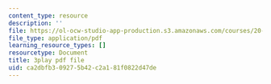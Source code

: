 ```yaml
---
content_type: resource
description: ''
file: https://ol-ocw-studio-app-production.s3.amazonaws.com/courses/20-219-becoming-the-next-bill-nye-writing-and-hosting-the-educational-show-january-iap-2015/ca2dbfb309275b42c2a181f0822d47de_VQi6t2NfWig.pdf
file_type: application/pdf
learning_resource_types: []
resourcetype: Document
title: 3play pdf file
uid: ca2dbfb3-0927-5b42-c2a1-81f0822d47de
---
```


